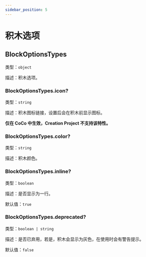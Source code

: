 ```yaml
---
sidebar_position: 5
---
```


# 积木选项

## BlockOptionsTypes

类型：`object`

描述：积木选项。

### BlockOptionsTypes.icon?

类型：`string`

描述：积木图标链接，设置后会在积木前显示图标。

**仅在 CoCo 中生效，Creation Project 不支持该特性。**

### BlockOptionsTypes.color?

类型：`string`

描述：积木颜色。

### BlockOptionsTypes.inline?

类型：`boolean`

描述：是否显示为一行。

默认值：`true`

### BlockOptionsTypes.deprecated?

类型：`boolean | string`

描述：是否已弃用，若是，积木会显示为灰色，在使用时会有警告提示。

默认值：`false`
